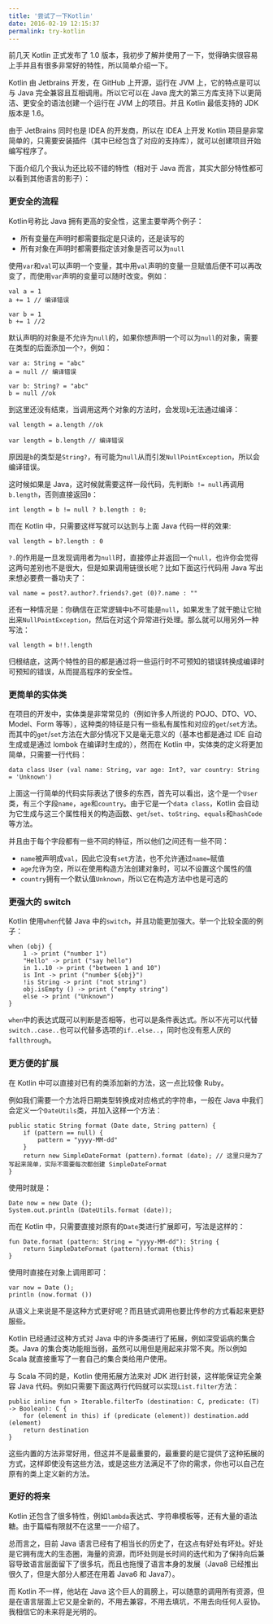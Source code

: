 ```yaml
---
title: '尝试了一下Kotlin'
date: 2016-02-19 12:15:37
permalink: try-kotlin
---
```


前几天 Kotlin 正式发布了 1.0 版本，我初步了解并使用了一下，觉得确实很容易上手并且有很多非常好的特性，所以简单介绍一下。

Kotlin 由 Jetbrains 开发，在 GitHub 上开源，运行在 JVM 上，它的特点是可以与 Java 完全兼容且互相调用。所以它可以在 Java 庞大的第三方库支持下以更简洁、更安全的语法创建一个运行在 JVM 上的项目。并且 Kotlin 最低支持的 JDK 版本是 1.6。

 由于 JetBrains 同时也是 IDEA 的开发商，所以在 IDEA 上开发 Kotlin 项目是非常简单的，只需要安装插件（其中已经包含了对应的支持库），就可以创建项目开始编写程序了。

 下面介绍几个我认为还比较不错的特性（相对于 Java 而言，其实大部分特性都可以看到其他语言的影子）：

### 更安全的流程

Kotlin号称比 Java 拥有更高的安全性，这里主要举两个例子：

- 所有变量在声明时都需要指定是只读的，还是读写的
- 所有对象在声明时都需要指定该对象是否可以为`null`

 使用`var`和`val`可以声明一个变量，其中用`val`声明的变量一旦赋值后便不可以再改变了，而使用`var`声明的变量可以随时改变。例如：

```
val a = 1
a += 1 // 编译错误

var b = 1
b += 1 //2
```

 默认声明的对象是不允许为`null`的，如果你想声明一个可以为`null`的对象，需要在类型的后面添加一个`?`，例如：

```
var a: String = "abc"
a = null // 编译错误

var b: String? = "abc"
b = null //ok
```

 到这里还没有结束，当调用这两个对象的方法时，会发现`b`无法通过编译：

```
val length = a.length //ok

var length = b.length // 编译错误
```

 原因是`b`的类型是`String?`，有可能为`null`从而引发`NullPointException`，所以会编译错误。

 这时候如果是 Java，这时候就需要这样一段代码，先判断`b != null`再调用`b.length`，否则直接返回`0`：

```
int length = b != null ? b.length : 0;
```

 而在 Kotlin 中，只需要这样写就可以达到与上面 Java 代码一样的效果:

```
val length = b?.length : 0
```

`?.`的作用是一旦发现调用者为`null`时，直接停止并返回一个`null`，也许你会觉得这两句差别也不是很大，但是如果调用链很长呢？比如下面这行代码用 Java 写出来想必要费一番功夫了：

```
val name = post?.author?.friends?.get (0)?.name : ""
```

 还有一种情况是：你确信在正常逻辑中`b`不可能是`null`，如果发生了就干脆让它抛出来`NullPointException`，然后在对这个异常进行处理。那么就可以用另外一种写法：

```
val length = b!!.length
```

 归根结底，这两个特性的目的都是通过将一些运行时不可预知的错误转换成编译时可预知的错误，从而提高程序的安全性。

### 更简单的实体类

 在项目的开发中，实体类是非常常见的（例如许多人所说的 POJO、DTO、VO、Model、Form 等等），这种类的特征是只有一些私有属性和对应的`get`/`set`方法。而其中的`get`/`set`方法在大部分情况下又是毫无意义的（基本也都是通过 IDE 自动生成或是通过 lombok 在编译时生成的），然而在 Kotlin 中，实体类的定义将更加简单，只需要一行代码：

```
data class User (val name: String, var age: Int?, var country: String = 'Unknown')
```

 上面这一行简单的代码实际表达了很多的东西，首先可以看出，这个是一个`User`类，有三个字段`name`，`age`和`country`。由于它是一个`data class`，Kotlin 会自动为它生成与这三个属性相关的构造函数、`get`/`set`、`toString`、`equals`和`hashCode`等方法。

 并且由于每个字段都有一些不同的特征，所以他们之间还有一些不同：

- `name`被声明成`val`，因此它没有`set`方法，也不允许通过`name=`赋值
- `age`允许为空，所以在使用构造方法创建对象时，可以不设置这个属性的值
- `country`拥有一个默认值`Unknown`，所以它在构造方法中也是可选的

### 更强大的 switch

Kotlin 使用`when`代替 Java 中的`switch`，并且功能更加强大。举一个比较全面的例子：

```
when (obj) {
    1 -> print ("number 1")
    "Hello" -> print ("say hello")
    in 1..10 -> print ("between 1 and 10")
    is Int -> print ("number ${obj}")
    !is String -> print ("not string")
    obj.isEmpty () -> print ("empty string")
    else -> print ("Unknown")
}
```

`when`中的表达式既可以判断是否相等，也可以是条件表达式。所以不光可以代替`switch..case..`也可以代替多选项的`if..else..`，同时也没有惹人厌的`fallthrough`。

### 更方便的扩展

 在 Kotlin 中可以直接对已有的类添加新的方法，这一点比较像 Ruby。

 例如我们需要一个方法将日期类型转换成对应格式的字符串，一般在 Java 中我们会定义一个`DateUtils`类，并加入这样一个方法：

```
public static String format (Date date, String pattern) {
    if (pattern == null) {
        pattern = "yyyy-MM-dd"
    }
    return new SimpleDateFormat (pattern).format (date); // 这里只是为了写起来简单，实际不需要每次都创建 SimpleDateFormat
}
```

 使用时就是：

```
Date now = new Date ();
System.out.println (DateUtils.format (date));
```

 而在 Kotlin 中，只需要直接对原有的`Date`类进行扩展即可，写法是这样的：

```
fun Date.format (pattern: String = "yyyy-MM-dd"): String {
    return SimpleDateFormat (pattern).format (this)
}
```

 使用时直接在对象上调用即可：

```
var now = Date ();
println (now.format ())
```

 从语义上来说是不是这种方式更好呢？而且链式调用也要比传参的方式看起来更舒服些。

Kotlin 已经通过这种方式对 Java 中的许多类进行了拓展，例如深受诟病的集合类。Java 的集合类功能相当弱，虽然可以用但是用起来非常不爽。所以例如 Scala 就直接重写了一套自己的集合类给用户使用。

 与 Scala 不同的是，Kotlin 使用拓展方法来对 JDK 进行封装，这样能保证完全兼容 Java 代码。例如只需要下面这两行代码就可以实现`List.filter`方法：

```
public inline fun > Iterable.filterTo (destination: C, predicate: (T) -> Boolean): C {
    for (element in this) if (predicate (element)) destination.add (element)
    return destination
}
```

 这些内置的方法非常好用，但这并不是最重要的，最重要的是它提供了这种拓展的方式，这样即使没有这些方法，或是这些方法满足不了你的需求，你也可以自己在原有的类上定义新的方法。

### 更好的将来

Kotlin 还包含了很多特性，例如`lambda`表达式、字符串模板等，还有大量的语法糖。由于篇幅有限就不在这里一一介绍了。

 总而言之，目前 Java 语言已经有了相当长的历史了，在这点有好处有坏处。好处是它拥有庞大的生态圈，海量的资源，而坏处则是长时间的迭代和为了保持向后兼容导致语言层面留下了很多坑，而且也拖慢了语言本身的发展（Java8 已经推出很久了，但是大部分人都还在用着 Java6 和 Java7）。

 而 Kotlin 不一样，他站在 Java 这个巨人的肩膀上，可以随意的调用所有资源，但是在语言层面上它又是全新的，不用去兼容，不用去填坑，不用去向任何人妥协。我相信它的未来将是光明的。


